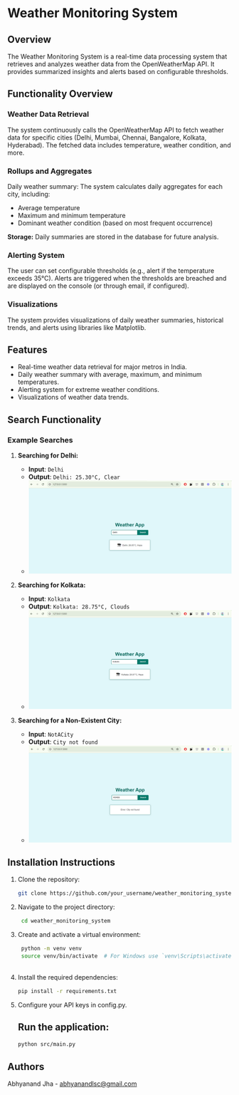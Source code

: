 # Weather Monitoring System

## Overview
The Weather Monitoring System is a real-time data processing system that retrieves and analyzes weather data from the OpenWeatherMap API. It provides summarized insights and alerts based on configurable thresholds.

## Functionality Overview

### Weather Data Retrieval
The system continuously calls the OpenWeatherMap API to fetch weather data for specific cities (Delhi, Mumbai, Chennai, Bangalore, Kolkata, Hyderabad). The fetched data includes temperature, weather condition, and more.

### Rollups and Aggregates
Daily weather summary: The system calculates daily aggregates for each city, including:
- Average temperature
- Maximum and minimum temperature
- Dominant weather condition (based on most frequent occurrence)

**Storage:** Daily summaries are stored in the database for future analysis.

### Alerting System
The user can set configurable thresholds (e.g., alert if the temperature exceeds 35°C). Alerts are triggered when the thresholds are breached and are displayed on the console (or through email, if configured).

### Visualizations
The system provides visualizations of daily weather summaries, historical trends, and alerts using libraries like Matplotlib.

## Features
- Real-time weather data retrieval for major metros in India.
- Daily weather summary with average, maximum, and minimum temperatures.
- Alerting system for extreme weather conditions.
- Visualizations of weather data trends.

## Search Functionality

### Example Searches

1. **Searching for Delhi:**
   - **Input**: `Delhi`
   - **Output**: `Delhi: 25.30°C, Clear`
   - ![Delhi Search Result](Project%20Snapshots/Search%20City%20Delhi.png)  <!-- Correctly formatted for spaces in file name -->

2. **Searching for Kolkata:**
   - **Input**: `Kolkata`
   - **Output**: `Kolkata: 28.75°C, Clouds`
   - ![Kolkata Search Result](Project%20Snapshots/Search%20Valid%20City%20Kolkata.png)  <!-- Correctly formatted for spaces in file name -->

3. **Searching for a Non-Existent City:**
   - **Input**: `NotACity`
   - **Output**: `City not found`
   - ![City Not Found](Project%20Snapshots/Search%20Wrong%20City.png)  <!-- Correctly formatted for spaces in file name -->


## Installation Instructions
1. Clone the repository:
   ```bash
   git clone https://github.com/your_username/weather_monitoring_system.git

2. Navigate to the project directory:

   ```bash
    cd weather_monitoring_system

3. Create and activate a virtual environment:

   ```bash
    python -m venv venv
    source venv/bin/activate  # For Windows use `venv\Scripts\activate`
    
4. Install the required dependencies:

    ```bash
    pip install -r requirements.txt
    
5. Configure your API keys in config.py.
   
   ## Run the application:

    ```bash
    python src/main.py

## Authors
Abhyanand Jha - abhyanandlsc@gmail.com
